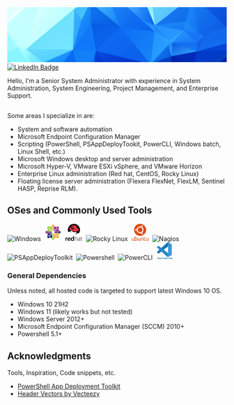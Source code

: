 <div id="banner">
   <img src="https://github.com/C-Payton/C-Payton/blob/main/banner.jpg" alt="Banner"/>
</div>

<div id="badge">
  <a href="https://www.linkedin.com/in/payton-climer/">
   <img src="https://img.shields.io/badge/LinkedIn-blue?style=for-the-badge&logo=linkedin&logoColor=white" alt="LinkedIn Badge"/>
  </a>
</div>

Hello, I'm a Senior System Administrator with experience in System Administration, System Engineering, Project Management, and Enterprise Support.

##
Some areas I specialize in are:
* System and software automation
* Microsoft Endpoint Configuration Manager
* Scripting (PowerShell, PSAppDeployTookit, PowerCLI, Windows batch, Linux Shell, etc.)
* Microsoft Windows desktop and server administration
* Microsoft Hyper-V, VMware ESXi vSphere, and VMware Horizon 
* Enterprise Linux administration (Red hat, CentOS, Rocky Linux)
* Floating license server administration (Flexera FlexNet, FlexLM, Sentinel HASP, Reprise RLM).

## OSes and Commonly Used Tools
<div id="tools">
  <img src="https://www.svgrepo.com/show/132023/microsoft.svg" title="Windows" alt="Windows" width="40" height="40"/>&nbsp;
  <img src="https://github.com/devicons/devicon/blob/master/icons/centos/centos-original.svg" title="CentOS" alt="CentOS" width="40" height="40"/>&nbsp;
  <img src="https://github.com/devicons/devicon/blob/master/icons/redhat/redhat-original-wordmark.svg" title="Redhat" alt="Redhat" width="40" height="40"/>&nbsp;
  <img src="https://cdn.worldvectorlogo.com/logos/rocky-linux.svg" title="Rocky Linux" alt="Rocky Linux" width="40" height="40"/>&nbsp;
  <img src="https://github.com/devicons/devicon/blob/master/icons/ubuntu/ubuntu-plain-wordmark.svg" title="Ubuntu" alt="Ubuntu" width="40" height="40"/>&nbsp;
   <img src="https://iconape.com/wp-content/files/bs/350068/svg/350068.svg" title="Nagios" alt="Nagios" width="80" height="40"/>&nbsp;
  <img src="https://github.com/PSAppDeployToolkit/PSAppDeployToolkit/blob/master/AppDeployToolkitLogo.png" title="PSAppDeployToolkit" alt="PSAppDeployToolkit" width="40" height="40"/>&nbsp;
  <img src="https://docs.microsoft.com/en-us/powershell/media/index/ps_black_128.svg" title="Powershell" alt="Powershell" width="40" height="40"/>&nbsp;
   <img src="https://vmtoday.com/wp-content/uploads/sites/11/2009/01/powercli.png" title="PowerCLI" alt="PowerCLI" width="40" height="40"/>&nbsp;
  <img src="https://github.com/devicons/devicon/blob/master/icons/vscode/vscode-original-wordmark.svg" title="vscode" alt="vscode" width="40" height="40"/>&nbsp;
</div>

### General Dependencies
Unless noted, all hosted code is targeted to support latest Windows 10 OS.
* Windows 10 21H2
* Windows 11 (likely works but not tested)
* Windows Server 2012+
* Microsoft Endpoint Configuration Manager (SCCM) 2010+
* Powershell 5.1+  

## Acknowledgments

Tools, Inspiration, Code snippets, etc.
* [PowerShell App Deployment Toolkit](https://github.com/PSAppDeployToolkit/PSAppDeployToolkit)
* [Header Vectors by Vecteezy](https://www.vecteezy.com/free-vector/header)
